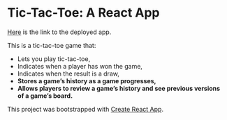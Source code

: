 # Tic-Tac-Toe: A React App

[Here](https://asishmandoi.github.io/Tic-Tac-Toe-app/) is the link to the deployed app.

This is a tic-tac-toe game that:

- Lets you play tic-tac-toe,
- Indicates when a player has won the game,
- Indicates when the result is a draw,
- **Stores a game’s history as a game progresses,**
- **Allows players to review a game’s history and see previous versions of a game’s board.**

This project was bootstrapped with [Create React App](https://github.com/facebook/create-react-app).
